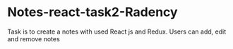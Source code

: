 # Notes-react-task2-Radency
Task is to create a notes with used React js and Redux. Users can add, edit and remove notes
